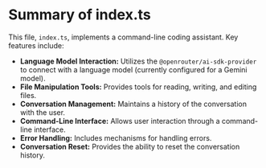 # Summary of index.ts

This file, `index.ts`, implements a command-line coding assistant. Key features include:

*   **Language Model Interaction:** Utilizes the `@openrouter/ai-sdk-provider` to connect with a language model (currently configured for a Gemini model).
*   **File Manipulation Tools:** Provides tools for reading, writing, and editing files.
*   **Conversation Management:** Maintains a history of the conversation with the user.
*   **Command-Line Interface:** Allows user interaction through a command-line interface.
*   **Error Handling:** Includes mechanisms for handling errors.
*   **Conversation Reset:** Provides the ability to reset the conversation history.